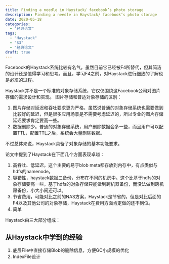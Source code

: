 ```yaml
---
title: Finding a needle in Haystack/ facebook’s photo storage
description: Finding a needle in Haystack/ facebook’s photo storage
date: 2020-05-18
categories:
  - "经典论文"
tags:
  - "Haystack"
  - "S3"
  - "经典论文"
draft: true
---
```


Facebook的Haystack系统比较有名气。虽然目前它已经被F4所替代，但其简洁的设计还是值得学习和思考。而且，学习F4之前，对Haystack进行细致的了解也是必须的过程。

Haystack并不是一个标准的对象存储系统，它仅仅围绕这Facebook公司对图片存储的需求设计和实现。
图片存储和普适对象存储的区别：
1. 图片存储对延迟和吞吐要求更为严格，虽然说普通的对象存储系统也需要做到比较好的延迟，但是很多应用场景是不需要考虑延迟的，所以专业的图片存储延迟要求肯定要高一些。
2. 数据删除少。普通的对象存储系统，用户删除数据会多一些，而且用户可以配置TTL，配置TTL之后，系统会大量删除数据。

不过总体来说，Haystack具备了对象存储的基本功能要求。


论文中提到了Haystack在下面几个方面表现卓越：
1. 高吞吐、低延迟，这个主要的易于blob meta都存放到内存中，有点类似与hdfs的namenode。
2. 容错性，haystack数据三备份，分布在不同的机房中。这个比基于hdfs的对象存储要高一些，基于hdfs的对象存储只能做到跨机器备份，而没法做到跨机房备份，小大小闹还可以。
3. 节省费用，可能对比之前的NAS方案，Haystack是节省的，但是对比后面的F4以及其他公司的对象存储，Haystack在费用方面肯定做的还不到位。
4. 简单

Haystack由三大部分组成：


## 从Haystack中学到的经验
1. 底层File中直接存储Blob的删除信息，方便GC小规模的优化
2. IndexFile设计